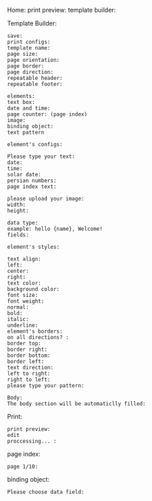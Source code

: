 Home:
    print preview: 
    template builder:

Template Builder: 

    save:
    print configs:
    template name:
    page size:
    page orientation:
    page border:
    page direction:
    repeatable header:
    repeatable footer:

    elements:
    text box:
    date and time:
    page counter: (page index)
    image:
    binding object:
    text pattern

    element's configs:

    Please type your text:
    date:
    time:
    solar date:
    persian numbers:
    page index text:

    please upload your image:
    width:
    height:

    data type:
    example: hello {name}, Welcome!
    fields:

    element's styles:

    text align:
    left:
    center:
    right:
    text color:
    background color:
    font size:
    font weight:
    normal:
    bold:
    italic:
    underline:
    element's borders:
    on all directions? :
    border top:
    border right:
    border bottom:
    border left:
    text direction:
    left to right:
    right to left:
    please type your pattern:

    Body:
    The body section will be automaticlly filled:

Print:

    print preview:
    edit
    proccessing... :

page index:

    page 1/10:

binding object:

    Please choose data field:
    